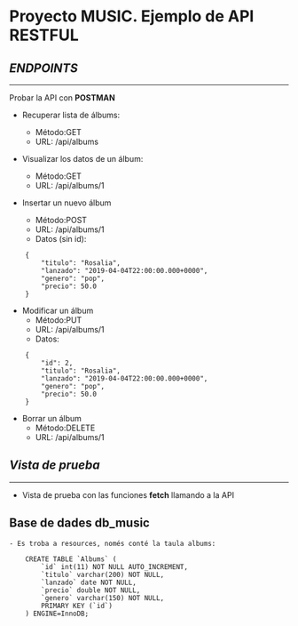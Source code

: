 # **Proyecto MUSIC. Ejemplo de API RESTFUL**

## **_ENDPOINTS_**
***
Probar la API con **POSTMAN**

- Recuperar lista de álbums:
    - Método:GET
    - URL: /api/albums

- Visualizar los datos de un álbum:
    - Método:GET
    - URL: /api/albums/1

- Insertar un nuevo álbum
    - Método:POST
    - URL: /api/albums/1
    - Datos (sin id): 
~~~
    {
        "titulo": "Rosalia",
        "lanzado": "2019-04-04T22:00:00.000+0000",
        "genero": "pop",
        "precio": 50.0
    }
~~~

- Modificar un álbum
    - Método:PUT
    - URL: /api/albums/1
    - Datos:
~~~
    {
        "id": 2,
        "titulo": "Rosalia",
        "lanzado": "2019-04-04T22:00:00.000+0000",
        "genero": "pop",
        "precio": 50.0
    }
~~~

- Borrar un álbum
    - Método:DELETE
    - URL: /api/albums/1
## **_Vista de prueba_**
***
- Vista de prueba con las funciones **fetch** llamando a la API

## Base de dades **db_music**
    - Es troba a resources, només conté la taula albums:

~~~
    CREATE TABLE `Albums` (
        `id` int(11) NOT NULL AUTO_INCREMENT,
        `titulo` varchar(200) NOT NULL,
        `lanzado` date NOT NULL,
        `precio` double NOT NULL,
        `genero` varchar(150) NOT NULL,
        PRIMARY KEY (`id`)
    ) ENGINE=InnoDB;
~~~